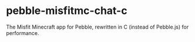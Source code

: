 # pebble-misfitmc-chat-c
The Misfit Minecraft app for Pebble, rewritten in C (instead of Pebble.js) for performance.
